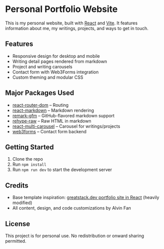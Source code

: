 # Personal Portfolio Website

This is my personal website, built with [React](https://react.dev/) and [Vite](https://vitejs.dev/). It features information about me, my writings, projects, and ways to get in touch.

## Features
- Responsive design for desktop and mobile
- Writing detail pages rendered from markdown
- Project and writing carousels
- Contact form with Web3Forms integration
- Custom theming and modular CSS

## Major Packages Used
- [react-router-dom](https://reactrouter.com) – Routing
- [react-markdown](https://github.com/remarkjs/react-markdown) – Markdown rendering
- [remark-gfm](https://github.com/remarkjs/remark-gfm) – GitHub-flavored markdown support
- [rehype-raw](https://github.com/rehypejs/rehype-raw) – Raw HTML in markdown
- [react-multi-carousel](https://github.com/YIZHUANG/react-multi-carousel) – Carousel for writings/projects
- [web3forms](https://web3forms.com/) – Contact form backend

## Getting Started
1. Clone the repo
2. Run `npm install`
3. Run `npm run dev` to start the development server

## Credits
- Base template inspiration: [greatstack.dev portfolio site in React](https://greatstack.dev/assets/portfolio-site-in-react-js) (heavily modified)
- All content, design, and code customizations by Alvin Fan

## License
This project is for personal use. No redistribution or onward sharing permitted.
